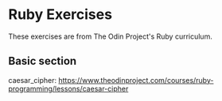 # Ruby Exercises
These exercises are from The Odin Project's Ruby curriculum.
## Basic section
caesar_cipher: https://www.theodinproject.com/courses/ruby-programming/lessons/caesar-cipher
